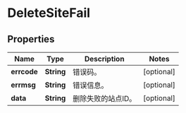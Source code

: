 
# DeleteSiteFail

## Properties
Name | Type | Description | Notes
------------ | ------------- | ------------- | -------------
**errcode** | **String** | 错误码。 |  [optional]
**errmsg** | **String** | 错误信息。 |  [optional]
**data** | **String** | 删除失败的站点ID。 |  [optional]



